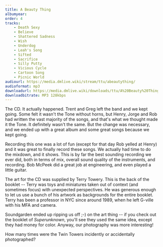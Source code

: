 ```yaml
---
title: A Beauty Thing
albumyear: 
order: 4
tracks:
    - Death Sexy
    - Believe
    - Shattered Sadness
    - Wish
    - Underdog
    - Leah's Song
    - Sifted
    - Sacrifice
    - Silly Putty
    - Vicious Cycle
    - Cartoon Song
    - Picnic World
audiourl: https://media.dmlive.wiki/stream/ttu/abeautything/
audioformat: mp3
downloadurl: https://media.dmlive.wiki/downloads/ttu/A%20Beauty%20Thing.zip
downloadbitrate: MP3 128kbps
---
```

The CD. It actually happened. Trent and Greg left the band and we kept going. Some felt it wasn't the Tone without horns, but Henry, Jorge and Rob had written the vast majority of the songs, and that's what we thought made it the Tone. It definitely wasn't the same. But the change was necessary, and we ended up with a great album and some great songs because we kept going.

Recording this one was a lot of fun (except for that day Rob yelled at Henry) and it was great to finally record these songs. We actually had time to do the mixdown, and it shows. This is by far the best sounding recording we ever did, both in terms of mix, overall sound quality of the instruments, and recording. Bob McPeek did a great job at engineering, and even played a little guitar.

The art for the CD was supplied by Terry Towery. This is the back of the booklet -- Terry was toys and miniatures taken out of context (and sometimes focus) with unexpected perspectives. He was generous enough to let us use a bunch of his artwork as backgrounds for the entire booklet. Terry has been a professor in NYC since around 1989, when he left G-ville with his MFA and camera.

Soundgarden ended up ripping us off ;-) on the art thing -- if you check out the booklet of <em>Superunknown</em>, you'll see they used the same idea, except they had money for color. Anyway, our photography was more interesting!

How many times were the Twin Towers incidently or accidentally photographed?